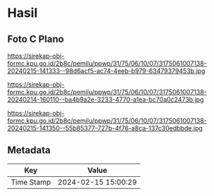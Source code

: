 # Hasil

## Foto C Plano

https://sirekap-obj-formc.kpu.go.id/2b8c/pemilu/ppwp/31/75/06/10/07/3175061007138-20240215-141333--98d6acf5-ac74-4eeb-b979-63479379453b.jpg

https://sirekap-obj-formc.kpu.go.id/2b8c/pemilu/ppwp/31/75/06/10/07/3175061007138-20240214-160110--ba4b9a2e-3233-4770-a1ea-bc70a0c2473b.jpg

https://sirekap-obj-formc.kpu.go.id/2b8c/pemilu/ppwp/31/75/06/10/07/3175061007138-20240215-141350--55b85377-727b-4f76-a8ca-137c30edbbde.jpg


## Metadata

| Key        | Value               |
| ---------- | ------------------- |
| Time Stamp | 2024-02-15 15:00:29 |



